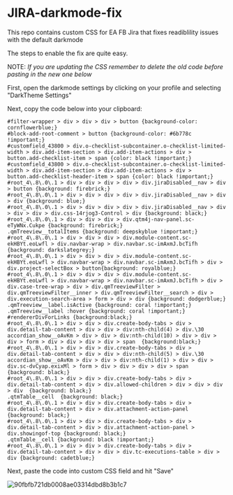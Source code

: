 # JIRA-darkmode-fix
This repo contains custom CSS for EA FB Jira that fixes readiblility issues with the default darkmode

The steps to enable the fix are quite easy.

NOTE: *If you are updating the CSS remember to delete the old code before pasting in the new one below*

First, open the darkmode settings by clicking on your profile and selecting "DarkTheme Settings"

Next, copy the code below into your clipboard:

```
#filter-wrapper > div > div > div > button {background-color: cornflowerblue;}
#block-add-root-comment > button {background-color: #6b778c !important;}
#customfield_43800 > div.o-checklist-subcontainer.o-checklist-limited-width > div.add-item-section > div.add-item-actions > div > button.add-checklist-item > span {color: black !important;}
#customfield_43800 > div.o-checklist-subcontainer.o-checklist-limited-width > div.add-item-section > div.add-item-actions > div > button.add-checklist-header-item > span {color: black !important;}
#root_4\.8\.0\.1 > div > div > div > div > div.jiraDisabled__nav > div > button {background: firebrick;}
#root_4\.8\.0\.1 > div > div > div > div > div.jiraDisabled__nav > div > div {background: blue;}
#root_4\.8\.0\.1 > div > div > div > div > div.jiraDisabled__nav > div > div > div > div.css-14rjog3-Control > div {background: black;}
#root_4\.8\.0\.1 > div > div > div > div.qtm4j-nav-panel.sc-eTyWNx.Cukpe {background: firebrick;}
.qmTreeview__totalItems {background: deepskyblue !important;}
#root_4\.8\.0\.1 > div > div > div > div.module-content.sc-ekHBYt.eoLwfl > div.navbar-wrap > div.navbar.sc-imAxmJ.bcTifh {background: darkslategrey;}
#root_4\.8\.0\.1 > div > div > div > div.module-content.sc-ekHBYt.eoLwfl > div.navbar-wrap > div.navbar.sc-imAxmJ.bcTifh > div > div.project-selectBox > button{background: royalblue;}
#root_4\.8\.0\.1 > div > div > div > div.module-content.sc-ekHBYt.eoLwfl > div.navbar-wrap > div.navbar.sc-imAxmJ.bcTifh > div > div.case-tree-wrap > div > div.qmTreeviewFilter > div.qmTreeviewFilter__inner > div.qmTreeviewFilter__search > div > div.execution-search-area > form > div > div {background: dodgerblue;}
.qmTreeview__label.isActive {background: coral !important;}
.qmTreeview__label :hover {background: coral !important;}
#rendererDivForLinks {background:black;}
#root_4\.8\.0\.1 > div > div > div.create-body-tabs > div > div.detail-tab-content > div > div > div:nth-child(4) > div.\30 accordian_show__oAvKm > div > div > div:nth-child(10) > div > div > div > form > div > div > div > div > span  {background:black;}
#root_4\.8\.0\.1 > div > div > div.create-body-tabs > div > div.detail-tab-content > div > div > div:nth-child(5) > div.\30 accordian_show__oAvKm > div > div > div:nth-child(1) > div > div > div.sc-dvCyap.exixMl > form > div > div > div > div > span {background: black;}
#root_4\.8\.0\.1 > div > div > div.create-body-tabs > div > div.detail-tab-content > div > div.allowed-children > div > div > div > div  {background: black;}
.qtmTable__cell  {background: black;}
#root_4\.8\.0\.1 > div > div > div.create-body-tabs > div > div.detail-tab-content > div > div.attachment-action-panel {background: black;}
#root_4\.8\.0\.1 > div > div > div.create-body-tabs > div > div.detail-tab-content > div > div.attachment-action-panel > div.showingof-top {background: black;}
.qtmTable__cell {background: black !important;}
#root_4\.8\.0\.1 > div > div > div.create-body-tabs > div > div.detail-tab-content > div > div > div.tc-executions-table > div > div {background: cadetblue;}

```

Next, paste the code into custom CSS field and hit "Save"

![90fbfb721db0008ae03314dbd8b3b1c7](https://user-images.githubusercontent.com/37232530/166506231-28e070f3-1e26-4dc2-b097-811ae88827c2.png)
